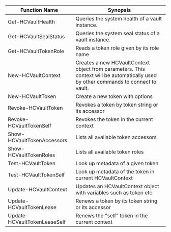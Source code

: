 | Function Name | Synopsis |
| -- | -- |
| Get-HCVaultHealth | Queries the system health of a vault instance. |
| Get-HCVaultSealStatus | Queries the system seal status of a vault instance. |
| Get-HCVaultTokenRole | Reads a token role given by its role name |
| New-HCVaultContext | Creates a new HCVaultContext object from parameters. This context will be automatically used by other commands to connect to vault. |
| New-HCVaultToken | Create a new token with options |
| Revoke-HCVaultToken | Revokes a token by token string or its accessor |
| Revoke-HCVaultTokenSelf | Revokes the token in the current context |
| Show-HCVaultTokenAccessors | Lists all available token accessors |
| Show-HCVaultTokenRoles | Lists all available token roles |
| Test-HCVaultToken | Look up metadata of a given token |
| Test-HCVaultTokenSelf | Look up metadata of the token in current HCVaultContext |
| Update-HCVaultContext | Updates an HCVaultContext object with variables such as token etc. |
| Update-HCVaultTokenLease | Renews a token by its token string or its accessor |
| Update-HCVaultTokenLeaseSelf | Renews the "self" token in the current context |
